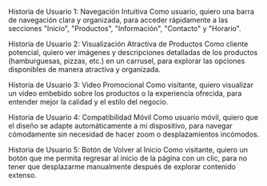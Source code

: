 Historia de Usuario 1: Navegación Intuitiva
Como usuario,
quiero una barra de navegación clara y organizada,
para acceder rápidamente a las secciones "Inicio", "Productos", "Información", "Contacto" y "Horario".

Historia de Usuario 2: Visualización Atractiva de Productos
Como cliente potencial,
quiero ver imágenes y descripciones detalladas de los productos (hamburguesas, pizzas, etc.) en un carrusel,
para explorar las opciones disponibles de manera atractiva y organizada.

Historia de Usuario 3: Video Promocional
Como visitante,
quiero visualizar un video embebido sobre los productos o la experiencia ofrecida,
para entender mejor la calidad y el estilo del negocio.

Historia de Usuario 4: Compatibilidad Móvil
Como usuario móvil,
quiero que el diseño se adapte automáticamente a mi dispositivo,
para navegar cómodamente sin necesidad de hacer zoom o desplazamientos incómodos.

Historia de Usuario 5: Botón de Volver al Inicio
Como visitante,
quiero un botón que me permita regresar al inicio de la página con un clic,
para no tener que desplazarme manualmente después de explorar contenido extenso.